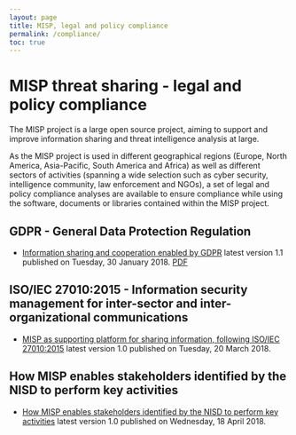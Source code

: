 ```yaml
---
layout: page
title: MISP, legal and policy compliance
permalink: /compliance/
toc: true
---
```


# MISP threat sharing - legal and policy compliance

The MISP project is a large open source project, aiming to support and improve information sharing and threat intelligence analysis at large.

As the MISP project is used in different geographical regions (Europe, North America, Asia-Pacific, South America and Africa) as well as different sectors of activities (spanning a wide selection such as cyber security, intelligence community, law enforcement and NGOs), a set of legal and policy compliance analyses are available to ensure compliance while using the software, documents or libraries contained within the MISP project.

## GDPR - General Data Protection Regulation

- [Information sharing and cooperation enabled by GDPR](/compliance/gdpr/information_sharing_and_cooperation_gdpr.html) latest version 1.1 published on Tuesday, 30 January 2018. [PDF](/compliance/gdpr/information_sharing_and_cooperation_gdpr.pdf)

## ISO/IEC 27010:2015 - Information security management for inter-sector and inter-organizational communications

- [MISP as supporting platform for sharing information, following ISO/IEC 27010:2015](/compliance/ISO-IEC-27010/) latest version 1.0 published on Tuesday, 20 March 2018.

## How MISP enables stakeholders identified by the NISD to perform key activities

- [How MISP enables stakeholders identified by the NISD to perform key activities](/compliance/NISD) latest version 1.0 published on Wednesday, 18 April 2018.
